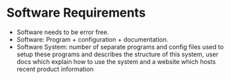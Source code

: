 # Software Requirements

- Software needs to be error free.
- Software: Program + configuration + documentation.
- Software System: number of separate programs and config files used to setup these programs and describes the structure of this system, user docs which explain how to use the system and a website which hosts recent product information